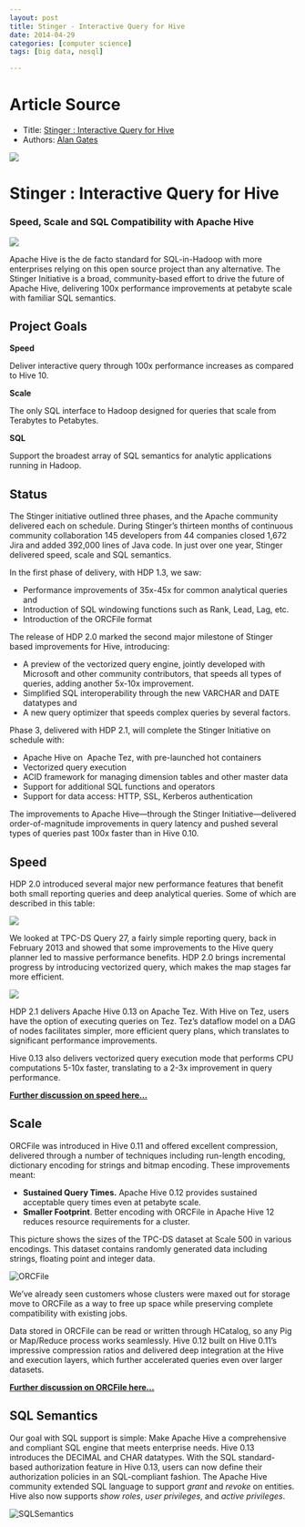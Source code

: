 ```yaml
---
layout: post
title: Stinger - Interactive Query for Hive
date: 2014-04-29
categories: [computer science]
tags: [big data, nosql]

---
```


# Article Source
* Title: [Stinger : Interactive Query for Hive](http://hortonworks.com/labs/stinger/)
* Authors: [Alan
Gates](http://hortonworks.com/blog/author/alan_gates/ "Posts by Alan Gates")

[![](http://sungsoo.github.com/images/stinger-initiative.png)](http://sungsoo.github.com/images/stinger-initiative.png)

# Stinger : Interactive Query for Hive

### Speed, Scale and SQL Compatibility with Apache Hive

[![](http://sungsoo.github.com/images/stinger-timeline.png)](http://sungsoo.github.com/images/stinger-timeline.png)

Apache Hive is the de facto standard for SQL-in-Hadoop with more
enterprises relying on this open source project than any
alternative. The Stinger Initiative is a broad, community-based effort
to drive the future of Apache Hive, delivering 100x performance
improvements at petabyte scale with familiar SQL semantics.

Project Goals
-------------

**Speed**

Deliver interactive query through 100x performance increases as compared
to Hive 10.

**Scale**

The only SQL interface to Hadoop designed for queries that scale from
Terabytes to Petabytes.

**SQL**

Support the broadest array of SQL semantics for analytic applications
running in Hadoop.

Status
------

The Stinger initiative outlined three phases, and the Apache community
delivered each on schedule. During Stinger’s thirteen months of
continuous community collaboration 145 developers from 44 companies
closed 1,672 Jira and added 392,000 lines of Java code. In just over one
year, Stinger delivered speed, scale and SQL semantics.

In the first phase of delivery, with HDP 1.3, we saw:

-   Performance improvements of 35x-45x for common analytical queries
    and
-   Introduction of SQL windowing functions such as Rank, Lead, Lag,
    etc.
-   Introduction of the ORCFile format

The release of HDP 2.0 marked the second major milestone of Stinger
based improvements for Hive, introducing:

-   A preview of the vectorized query engine, jointly developed with
    Microsoft and other community contributors, that speeds all types of
    queries, adding another 5x-10x improvement.
-   Simplified SQL interoperability through the new VARCHAR and DATE
    datatypes and
-   A new query optimizer that speeds complex queries by several
    factors.

Phase 3, delivered with HDP 2.1, will complete the Stinger Initiative on
schedule with:

-   Apache Hive on  Apache Tez, with pre-launched hot containers
-   Vectorized query execution
-   ACID framework for managing dimension tables and other master data
-   Support for additional SQL functions and operators
-   Support for data access: HTTP, SSL, Kerberos authentication

The improvements to Apache Hive—through the Stinger Initiative—delivered
order-of-magnitude improvements in query latency and pushed several
types of queries past 100x faster than in Hive 0.10.

## Speed

HDP 2.0 introduced several major new performance features that benefit
both small reporting queries and deep analytical queries. Some of which
are described in this table:

![](http://hortonworks.com/wp-content/uploads/2013/09/hive1.png)

We looked at TPC-DS Query 27, a fairly simple reporting query, back in
February 2013 and showed that some improvements to the Hive query
planner led to massive performance benefits. HDP 2.0 brings incremental
progress by introducing vectorized query, which makes the map stages far
more efficient.

![](http://hortonworks.com/wp-content/uploads/2013/09/hive2.png)

HDP 2.1 delivers Apache Hive 0.13 on Apache Tez. With Hive on Tez, users
have the option of executing queries on Tez. Tez’s dataflow model on a
DAG of nodes facilitates simpler, more efficient query plans, which
translates to significant performance improvements.

Hive 0.13 also delivers vectorized query execution mode that performs
CPU computations 5-10x faster, translating to a 2-3x improvement in
query performance.

**[Further discussion on speed
here…](http://hortonworks.com/blog/stinger-phase-2-the-journey-to-100x-faster-hive/)**

## Scale

ORCFile was introduced in Hive 0.11 and offered excellent compression,
delivered through a number of techniques including run-length encoding,
dictionary encoding for strings and bitmap encoding. These improvements
meant:

-   **Sustained Query Times.** Apache Hive 0.12 provides sustained
    acceptable query times even at petabyte scale.
-   **Smaller Footprint**. Better encoding with ORCFile in Apache Hive
    12 reduces resource requirements for a cluster.

This picture shows the sizes of the TPC-DS dataset at Scale 500 in
various encodings. This dataset contains randomly generated data
including strings, floating point and integer data.

![ORCFile](http://hortonworks.com/wp-content/uploads/2013/10/ORCFile.png)

We’ve already seen customers whose clusters were maxed out for storage
move to ORCFile as a way to free up space while preserving complete
compatibility with existing jobs.

Data stored in ORCFile can be read or written through HCatalog, so any
Pig or Map/Reduce process works seamlessly. Hive 0.12 built on Hive
0.11’s impressive compression ratios and delivered deep integration at
the Hive and execution layers, which further accelerated queries even
over larger datasets.

**[Further discussion on ORCFile
here…](http://hortonworks.com/blog/orcfile-in-hdp-2-better-compression-better-performance/)**

## SQL Semantics

Our goal with SQL support is simple: Make Apache Hive a comprehensive
and compliant SQL engine that meets enterprise needs. Hive 0.13
introduces the DECIMAL and CHAR datatypes. With the SQL standard-based
authorization feature in Hive 0.13, users can now define their
authorization policies in an SQL-compliant fashion. The Apache Hive
community extended SQL language to support *grant* and *revoke* on
entities. Hive also now supports *show roles*, *user privileges*, and
*active privileges*.

![SQLSemantics](http://hortonworks.com/wp-content/uploads/2014/04/SQL-In-Stinger-Phase-3.png)